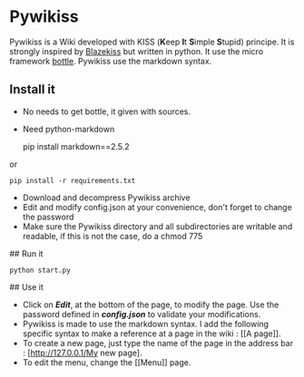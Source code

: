 # Pywikiss

Pywikiss is a Wiki developed with KISS (**K**eep **I**t **S**imple **S**tupid) principe. 
It is strongly inspired by [Blazekiss](http://projet.idleman.fr/blazekiss/) but written in python.
It use the micro framework [bottle](http://bottlepy.org). 
Pywikiss use the markdown syntax.

## Install it

* No needs to get bottle, it given with sources. 

* Need python-markdown

    pip install markdown==2.5.2

or

    pip install -r requirements.txt

* Download and decompress Pywikiss archive
* Edit and modify config.json at your convenience, don't forget to change the password
* Make sure the Pywikiss directory and all subdirectories are writable and readable,  if this is not the case, do a chmod 775

## Run it

    python start.py

## Use it

* Click on ***Edit***, at the bottom of the page, to modify the page. Use the password defined in ***config.json*** to validate your modifications.
* Pywikiss is made to use the markdown syntax. I add the following specific syntax to make a reference at a page in the wiki : [[A page]].
* To create a new page, just type the name of the page in the address bar : [http://127.0.0.1/My new page].
* To edit the menu, change the [[Menu]] page. 

